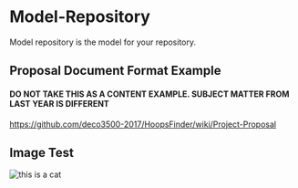# Model-Repository
Model repository is the model for your repository.


## Proposal Document Format Example
#### DO NOT TAKE THIS AS A CONTENT EXAMPLE. SUBJECT MATTER FROM LAST YEAR IS DIFFERENT
https://github.com/deco3500-2017/HoopsFinder/wiki/Project-Proposal


## Image Test
![this is a cat](https://raw.githubusercontent.com/deco3500-2018/Model-Repository/master/IMG_9306%20(1).JPG)
